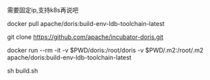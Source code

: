 需要固定ip,支持k8s再说吧

docker pull apache/doris:build-env-ldb-toolchain-latest

git clone https://github.com/apache/incubator-doris.git

docker run --rm -it -v $PWD/doris:/root/doris  -v $PWD/.m2:/root/.m2 apache/doris:build-env-ldb-toolchain-latest

sh build.sh